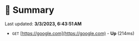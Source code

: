 # 📖 Summary
Last updated: **3/3/2023, 6:43:51 AM**

- `GET` [https://google.com](https://google.com) - **Up** (214ms)
